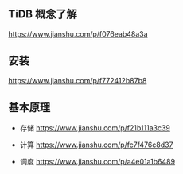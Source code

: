 
## TiDB 概念了解
https://www.jianshu.com/p/f076eab48a3a

## 安装
https://www.jianshu.com/p/f772412b87b8

## 基本原理
- 存储
https://www.jianshu.com/p/f21b111a3c39

- 计算
https://www.jianshu.com/p/fc7f476c8d37

- 调度
https://www.jianshu.com/p/a4e01a1b6489
